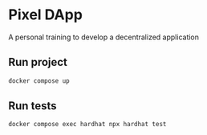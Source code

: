 # Pixel DApp

A personal training to develop a decentralized application

## Run project

```bash
docker compose up
```

## Run tests

```bash
docker compose exec hardhat npx hardhat test
```
